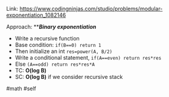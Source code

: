 Link: https://www.codingninjas.com/studio/problems/modular-exponentiation_1082146

Approach:
*****Binary exponentiation*** 
- Write a recursive function
- Base condition: `if(B==0) return 1`
- Then initialize an int `res=power(A, B/2)`
- Write a conditional statement, `if(A==even) return res*res`
- Else `(A==odd) return res*res*A` 
- TC: **O(log B)**
- SC: **O(log B)** if we consider recursive stack

#math #self 